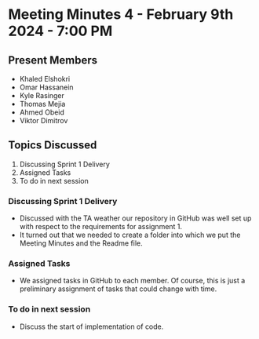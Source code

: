 # Meeting Minutes 4 - February 9th 2024 - 7:00 PM
## Present Members 
* Khaled Elshokri
* Omar Hassanein
* Kyle Rasinger
* Thomas Mejia
* Ahmed Obeid
* Viktor Dimitrov
## Topics Discussed
1. Discussing Sprint 1 Delivery
2. Assigned Tasks
3. To do in next session
### Discussing Sprint 1 Delivery
* Discussed with the TA weather our repository in GitHub was well set up with respect to the requirements for assignment 1. 
* It turned out that we needed to create a folder into which we put the Meeting Minutes and the Readme file. 
### Assigned Tasks 
* We assigned tasks in GitHub to each member. Of course, this is just a preliminary assignment of tasks that could change with time. 
### To do in next session
* Discuss the start of implementation of code.